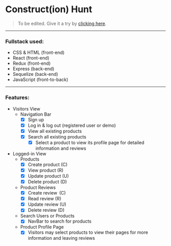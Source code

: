 # Construct(ion) Hunt
>To be edited. Give it a try by [clicking here](https://constructhunt.herokuapp.com/).
---
### Fullstack used:
* CSS & HTML (front-end)
* React (front-end)
* Redux (front-end)
* Express (back-end)
* Sequelize (back-end)
* JavaScript (front-to-back)
---
### Features:
* Visitors View
  + Navigation Bar
    - [X] Sign up
    - [X] Log in & log out (registered user or demo)
    - [X] View all existing products
    - [X] Search all existing products
      - [X] Select a product to view its profile page for detailed information and reviews

* Logged-in View
  + Products
    - [X] Create product (C)
    - [X] View product (R)
    - [X] Update product (U)
    - [X] Delete product (D)
  + Product Reviews
    - [X] Create review  (C)
    - [X] Read review (R)
    - [X] Update review    (U)
    - [X] Delete review  (D)
  + Search Users or Products
    - [X] NavBar to search for products
  + Product Profile Page
    - [X] Visitors may select products to view their pages for more information and leaving reviews
